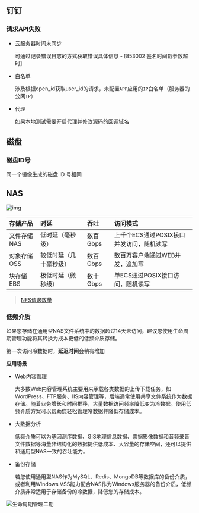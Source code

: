 ## 钉钉

### 请求API失败

- 云服务器时间未同步

    可通过记录错误日志的方式获取错误具体信息 - [853002 签名时间戳参数超时]

- 白名单

    涉及根据open_id获取user_id的请求，未配置`APP`应用的`IP`白名单（服务器的公网`IP`）
    
- 代理

    如果本地测试需要开启代理并修改源码的回调域名



## 磁盘

### 磁盘ID号

同一个镜像生成的磁盘 ID 号相同



## NAS

![img](https://img-note.langyastudio.com/202203072008189.png?x-oss-process=style/watermark)

| 存储产品    | 时延                   | 吞吐     | 访问模式                                 |
| :---------- | :--------------------- | :------- | :--------------------------------------- |
| 文件存储NAS | 低时延（毫秒级）       | 数百Gbps | 上千个ECS通过POSIX接口并发访问，随机读写 |
| 对象存储OSS | 较低时延（几十毫秒级） | 数百Gbps | 数百万客户端通过WEB并发，追加写          |
| 块存储EBS   | 极低时延（微秒级）     | 数十Gbps | 单ECS通过POSIX接口访问，随机读写         |

> [NFS请求数量](https://help.aliyun.com/document_detail/125389.htm?spm=a2c4g.11186623.0.0.6d52e839O8ljnO#task-1130493)



### 低频介质

如果您存储在通用型NAS文件系统中的数据超过14天未访问，建议您使用生命周期管理功能将其转换为成本更低的低频介质存储。

第一次访问冷数据时，**延迟时间**会稍有增加



**应用场景**

- Web内容管理

  大多数Web内容管理系统主要用来承载各类数据的上传下载任务，如WordPress、FTP服务、IIS内容管理等，后端通常使用共享文件系统作为数据存储。随着业务增长和时间推移，大量数据访问频率降低变为冷数据。使用低频介质方案可以帮助您轻松管理冷数据并降低存储成本。

- 大数据分析

  低频介质可以为基因测序数据、GIS地理信息数据、票据影像数据和音频录音文件数据等海量非结构化的数据提供低成本、大容量的存储空间，还可以提供和通用型NAS一致的吞吐能力。

- 备份存储

  若您使用通用型NAS作为MySQL、Redis、MongoDB等数据库的备份介质，或者利用Windows VSS能力配合NAS作为Windows服务器的备份介质，低频介质非常适用于存储备份的冷数据，降低您的存储成本。

![生命周期管理二期](https://img-note.langyastudio.com/202203072014807.png?x-oss-process=style/watermark)

